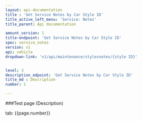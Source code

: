 ```yaml
---
layout: api-documentation
title : 'Get Service Notes by Car Style ID'
title_active_left_menu: 'Service: Notes'
title_parent: Api documentation

amount_version: 1
title-endpoint: 'Get Service Notes by Car Style ID'
spec: service_notes
version: v1
api: vehicle
dropdown-link: 'v1/api/maintenance/stylesnotes/{style ID}'


level: 3
description_edpoint: 'Get Service Notes by Car Style ID'
title_md : Description
number: 1

---
```



###Test page (Description)

tab: {{page.number}}

